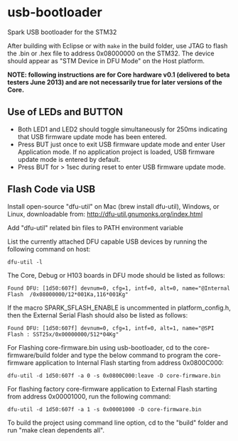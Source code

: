 # usb-bootloader

Spark USB bootloader for the STM32

After building with Eclipse or with `make` in the build folder, use JTAG to flash the .bin or .hex file to address 0x08000000 on the STM32.
The device should appear as "STM Device in DFU Mode" on the Host platform.

**NOTE: following instructions are for Core hardware v0.1 (delivered to beta testers June 2013)
  and are not necessarily true for later versions of the Core.**

## Use of LEDs and BUTTON

* Both LED1 and LED2 should toggle simultaneously for 250ms indicating that USB firmware update mode has been entered.
* Press BUT just once to exit USB firmware update mode and enter User Application mode. If no application project is loaded, USB firmware update mode is entered by default.
* Press BUT for > 1sec during reset to enter USB firmware update mode.

## Flash Code via USB

Install open-source "dfu-util" on Mac (brew install dfu-util), Windows, or Linux, downloadable from:
http://dfu-util.gnumonks.org/index.html

Add "dfu-util" related bin files to PATH environment variable

List the currently attached DFU capable USB devices by running the following command on host:

    dfu-util -l

The Core, Debug or H103 boards in DFU mode should be listed as follows:

    Found DFU: [1d50:607f] devnum=0, cfg=1, intf=0, alt=0, name="@Internal Flash  /0x08000000/12*001Ka,116*001Kg"

If the macro SPARK\_SFLASH\_ENABLE is uncommented in platform\_config.h, then the External Serial Flash should also be listed as follows:

    Found DFU: [1d50:607f] devnum=0, cfg=1, intf=0, alt=1, name="@SPI Flash : SST25x/0x00000000/512*04Kg"

For Flashing core-firmware.bin using usb-bootloader, 
cd to the core-firmware/build folder and type the below command to program the core-firmware application to Internal Flash starting from address 0x0800C000:

    dfu-util -d 1d50:607f -a 0 -s 0x0800C000:leave -D core-firmware.bin

For flashing factory core-firmware application to External Flash starting from address 0x00001000, run the following command:

    dfu-util -d 1d50:607f -a 1 -s 0x00001000 -D core-firmware.bin

To build the project using command line option, cd to the "build" folder and run "make clean dependents all".
